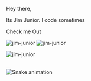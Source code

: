Hey there,

Its Jim Junior. I code sometimes

Check me Out

![jim-junior](https://github-readme-stats.vercel.app/api/top-langs?username=jim-junior&show_icons=true&locale=en&layout=compact)
![jim-junior](https://github-readme-stats.vercel.app/api?username=jim-junior&show_icons=true&locale=en)
<p><img src="https://github-readme-streak-stats.herokuapp.com/?user=jim-junior&" alt="jim-junior" /></p>
<br clear="both">
<img src="https://raw.githubusercontent.com/jim-junior/portfolio/output/snake.svg" alt="Snake animation" />
